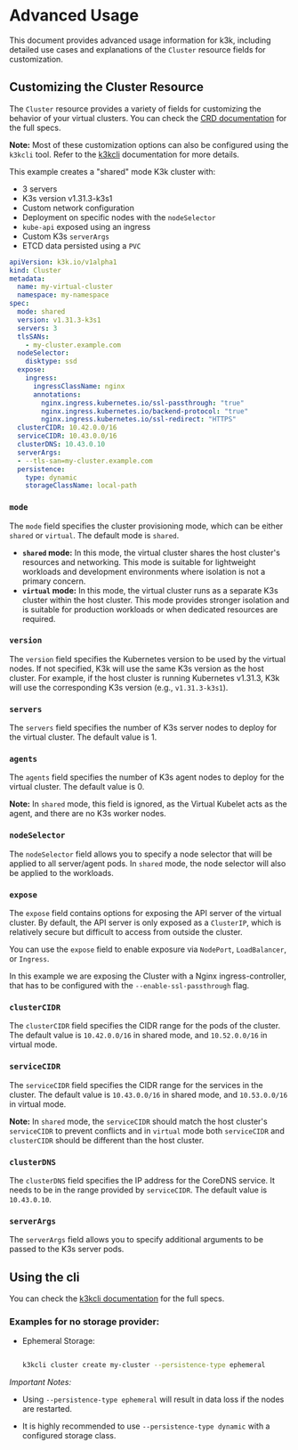 # Advanced Usage

This document provides advanced usage information for k3k, including detailed use cases and explanations of the `Cluster` resource fields for customization.

## Customizing the Cluster Resource

The `Cluster` resource provides a variety of fields for customizing the behavior of your virtual clusters. You can check the [CRD documentation](./crds/crd-docs.md) for the full specs.

**Note:** Most of these customization options can also be configured using the `k3kcli` tool. Refer to the [k3kcli](./cli/cli-docs.md) documentation for more details.



This example creates a "shared" mode K3k cluster with:

- 3 servers
- K3s version v1.31.3-k3s1
- Custom network configuration 
- Deployment on specific nodes with the `nodeSelector`
- `kube-api` exposed using an ingress
- Custom K3s `serverArgs`
- ETCD data persisted using a `PVC`


```yaml
apiVersion: k3k.io/v1alpha1
kind: Cluster
metadata:
  name: my-virtual-cluster
  namespace: my-namespace
spec:
  mode: shared
  version: v1.31.3-k3s1
  servers: 3
  tlsSANs:
    - my-cluster.example.com
  nodeSelector:
    disktype: ssd
  expose:
    ingress:
      ingressClassName: nginx
      annotations:
        nginx.ingress.kubernetes.io/ssl-passthrough: "true"
        nginx.ingress.kubernetes.io/backend-protocol: "true"
        nginx.ingress.kubernetes.io/ssl-redirect: "HTTPS"
  clusterCIDR: 10.42.0.0/16
  serviceCIDR: 10.43.0.0/16
  clusterDNS: 10.43.0.10
  serverArgs:
  - --tls-san=my-cluster.example.com
  persistence:
    type: dynamic
    storageClassName: local-path
```


### `mode`

The `mode` field specifies the cluster provisioning mode, which can be either `shared` or `virtual`. The default mode is `shared`.

* **`shared` mode:** In this mode, the virtual cluster shares the host cluster's resources and networking. This mode is suitable for lightweight workloads and development environments where isolation is not a primary concern.
* **`virtual` mode:** In this mode, the virtual cluster runs as a separate K3s cluster within the host cluster. This mode provides stronger isolation and is suitable for production workloads or when dedicated resources are required.


### `version`

The `version` field specifies the Kubernetes version to be used by the virtual nodes. If not specified, K3k will use the same K3s version as the host cluster. For example, if the host cluster is running Kubernetes v1.31.3, K3k will use the corresponding K3s version (e.g., `v1.31.3-k3s1`).


### `servers`

The `servers` field specifies the number of K3s server nodes to deploy for the virtual cluster. The default value is 1.


### `agents`

The `agents` field specifies the number of K3s agent nodes to deploy for the virtual cluster. The default value is 0.

**Note:** In `shared` mode, this field is ignored, as the Virtual Kubelet acts as the agent, and there are no K3s worker nodes.


### `nodeSelector`

The `nodeSelector` field allows you to specify a node selector that will be applied to all server/agent pods. In `shared` mode, the node selector will also be applied to the workloads.


### `expose`

The `expose` field contains options for exposing the API server of the virtual cluster. By default, the API server is only exposed as a `ClusterIP`, which is relatively secure but difficult to access from outside the cluster.

You can use the `expose` field to enable exposure via `NodePort`, `LoadBalancer`, or `Ingress`.

In this example we are exposing the Cluster with a Nginx ingress-controller, that has to be configured with the `--enable-ssl-passthrough` flag.


### `clusterCIDR`

The `clusterCIDR` field specifies the CIDR range for the pods of the cluster. The default value is `10.42.0.0/16` in shared mode, and `10.52.0.0/16` in virtual mode.


### `serviceCIDR`

The `serviceCIDR` field specifies the CIDR range for the services in the cluster. The default value is `10.43.0.0/16` in shared mode, and `10.53.0.0/16` in virtual mode.

**Note:** In `shared` mode, the `serviceCIDR` should match the host cluster's `serviceCIDR` to prevent conflicts and in `virtual` mode both `serviceCIDR` and `clusterCIDR` should be different than the host cluster.


### `clusterDNS`

The `clusterDNS` field specifies the IP address for the CoreDNS service. It needs to be in the range provided by `serviceCIDR`. The default value is `10.43.0.10`.


### `serverArgs`

The `serverArgs` field allows you to specify additional arguments to be passed to the K3s server pods.

## Using the cli

You can check the [k3kcli documentation](./cli/cli-docs.md) for the full specs.

### Examples for no storage provider:

* Ephemeral Storage:

    ```bash

    k3kcli cluster create my-cluster --persistence-type ephemeral

    ```

*Important Notes:*

* Using `--persistence-type ephemeral` will result in data loss if the nodes are restarted.

* It is highly recommended to use `--persistence-type dynamic` with a configured storage class.